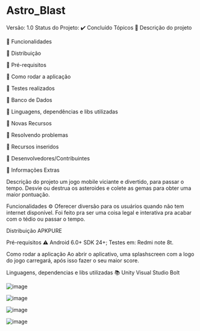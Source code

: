 # Astro_Blast

Versão: 1.0 Status do Projeto: ✔️ Concluído Tópicos 🔹 Descrição do projeto

🔹 Funcionalidades

🔹 Distribuição

🔹 Pré-requisitos

🔹 Como rodar a aplicação

🔹 Testes realizados

🔹 Banco de Dados

🔹 Linguagens, dependências e libs utilizadas

🔹 Novas Recursos

🔹 Resolvendo problemas

🔹 Recursos inseridos

🔹 Desenvolvedores/Contribuintes

🔹 Informações Extras

Descrição do projeto um jogo mobile viciante e divertido, para passar o tempo. Desvie ou destrua os asteroides e colete as gemas para obter uma maior pontuação.

Funcionalidades ⚙️ Oferecer diversão para os usuários quando não tem internet disponível. Foi feito pra ser uma coisa legal e interativa pra acabar com o tédio ou passar o tempo.

Distribuição APKPURE

Pré-requisitos ⚠️ Android 6.0+ SDK 24+; Testes em: Redmi note 8t.

Como rodar a aplicação Ao abrir o aplicativo, uma splashscreen com a logo do jogo carregará, após isso fazer o seu maior score.

Linguagens, dependencias e libs utilizadas 📚 Unity Visual Studio Bolt

![image](https://github.com/JuliaFRibeiro/Astro_Blast/assets/83432455/63543e25-ef61-4dfe-ae63-b268314272c3)

![image](https://github.com/JuliaFRibeiro/Astro_Blast/assets/83432455/88076b82-b12c-4b4e-9228-4b1a53eacfa5)

![image](https://github.com/JuliaFRibeiro/Astro_Blast/assets/83432455/350958c9-719f-406d-821a-f56e3e825474)

![image](https://github.com/JuliaFRibeiro/Astro_Blast/assets/83432455/aa41144a-560d-413a-aee9-49a5b0639c19)

